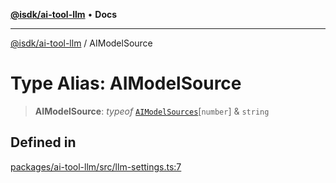 [**@isdk/ai-tool-llm**](../README.md) • **Docs**

***

[@isdk/ai-tool-llm](../globals.md) / AIModelSource

# Type Alias: AIModelSource

> **AIModelSource**: *typeof* [`AIModelSources`](../variables/AIModelSources.md)\[`number`\] & `string`

## Defined in

[packages/ai-tool-llm/src/llm-settings.ts:7](https://github.com/isdk/ai-tool-llm.js/blob/6d637e2cbb195f8d75ce36ff2cada54b2888e8ae/src/llm-settings.ts#L7)
